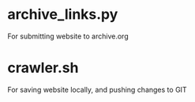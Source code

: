 # archive_links.py

For submitting website to archive.org

# crawler.sh

For saving website locally, and pushing changes to GIT
